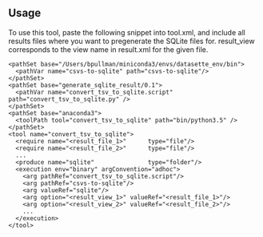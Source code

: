 ## Usage

To use this tool, paste the following snippet into tool.xml, and include all results files where you want to pregenerate the SQLite files for.  result_view corresponds to the view name in result.xml for the given file.

```
<pathSet base="/Users/bpullman/miniconda3/envs/datasette_env/bin">
  <pathVar name="csvs-to-sqlite" path="csvs-to-sqlite"/>
</pathSet>
<pathSet base="generate_sqlite_result/0.1">
  <pathVar name="convert_tsv_to_sqlite.script" path="convert_tsv_to_sqlite.py" />
</pathSet>
<pathSet base="anaconda3">
  <toolPath tool="convert_tsv_to_sqlite" path="bin/python3.5" />
</pathSet>
<tool name="convert_tsv_to_sqlite">
  <require name="<result_file_1>"      type="file"/>
  <require name="<result_file_2>"      type="file"/>
  ...
  <produce name="sqlite"               type="folder"/>
  <execution env="binary" argConvention="adhoc">
    <arg pathRef="convert_tsv_to_sqlite.script"/>
    <arg pathRef="csvs-to-sqlite"/>
    <arg valueRef="sqlite"/>
    <arg option="<result_view_1>" valueRef="<result_file_1>"/>
    <arg option="<result_view_2>" valueRef="<result_file_2>"/>
    ...
  </execution>
</tool>
```
